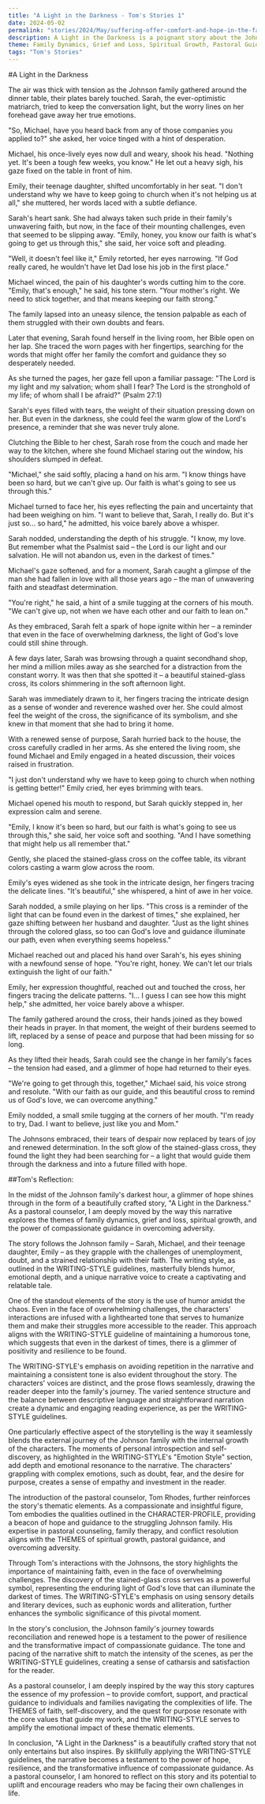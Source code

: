 ```yaml
---
title: "A Light in the Darkness - Tom's Stories 1"
date: 2024-05-02
permalink: "stories/2024/May/suffering-offer-comfort-and-hope-in-the-face-of-suffering/"
description: A Light in the Darkness is a poignant story about the Johnson family's journey through hardship and the transformative power of faith, family, and a symbolic stained-glass cross that guides them towards hope and resilience in the face of overwhelming challenges.
theme: Family Dynamics, Grief and Loss, Spiritual Growth, Pastoral Guidance, Overcoming Adversity
tags: "Tom's Stories"
---
```

#A Light in the Darkness

The air was thick with tension as the Johnson family gathered around the dinner table, their plates barely touched. Sarah, the ever-optimistic matriarch, tried to keep the conversation light, but the worry lines on her forehead gave away her true emotions.

"So, Michael, have you heard back from any of those companies you applied to?" she asked, her voice tinged with a hint of desperation.

Michael, his once-lively eyes now dull and weary, shook his head. "Nothing yet. It's been a tough few weeks, you know." He let out a heavy sigh, his gaze fixed on the table in front of him.

Emily, their teenage daughter, shifted uncomfortably in her seat. "I don't understand why we have to keep going to church when it's not helping us at all," she muttered, her words laced with a subtle defiance.

Sarah's heart sank. She had always taken such pride in their family's unwavering faith, but now, in the face of their mounting challenges, even that seemed to be slipping away. "Emily, honey, you know our faith is what's going to get us through this," she said, her voice soft and pleading.

"Well, it doesn't feel like it," Emily retorted, her eyes narrowing. "If God really cared, he wouldn't have let Dad lose his job in the first place."

Michael winced, the pain of his daughter's words cutting him to the core. "Emily, that's enough," he said, his tone stern. "Your mother's right. We need to stick together, and that means keeping our faith strong."

The family lapsed into an uneasy silence, the tension palpable as each of them struggled with their own doubts and fears.

Later that evening, Sarah found herself in the living room, her Bible open on her lap. She traced the worn pages with her fingertips, searching for the words that might offer her family the comfort and guidance they so desperately needed.

As she turned the pages, her gaze fell upon a familiar passage: "The Lord is my light and my salvation; whom shall I fear? The Lord is the stronghold of my life; of whom shall I be afraid?" (Psalm 27:1)

Sarah's eyes filled with tears, the weight of their situation pressing down on her. But even in the darkness, she could feel the warm glow of the Lord's presence, a reminder that she was never truly alone.

Clutching the Bible to her chest, Sarah rose from the couch and made her way to the kitchen, where she found Michael staring out the window, his shoulders slumped in defeat.

"Michael," she said softly, placing a hand on his arm. "I know things have been so hard, but we can't give up. Our faith is what's going to see us through this."

Michael turned to face her, his eyes reflecting the pain and uncertainty that had been weighing on him. "I want to believe that, Sarah, I really do. But it's just so... so hard," he admitted, his voice barely above a whisper.

Sarah nodded, understanding the depth of his struggle. "I know, my love. But remember what the Psalmist said – the Lord is our light and our salvation. He will not abandon us, even in the darkest of times."

Michael's gaze softened, and for a moment, Sarah caught a glimpse of the man she had fallen in love with all those years ago – the man of unwavering faith and steadfast determination.

"You're right," he said, a hint of a smile tugging at the corners of his mouth. "We can't give up, not when we have each other and our faith to lean on."

As they embraced, Sarah felt a spark of hope ignite within her – a reminder that even in the face of overwhelming darkness, the light of God's love could still shine through.

A few days later, Sarah was browsing through a quaint secondhand shop, her mind a million miles away as she searched for a distraction from the constant worry. It was then that she spotted it – a beautiful stained-glass cross, its colors shimmering in the soft afternoon light.

Sarah was immediately drawn to it, her fingers tracing the intricate design as a sense of wonder and reverence washed over her. She could almost feel the weight of the cross, the significance of its symbolism, and she knew in that moment that she had to bring it home.

With a renewed sense of purpose, Sarah hurried back to the house, the cross carefully cradled in her arms. As she entered the living room, she found Michael and Emily engaged in a heated discussion, their voices raised in frustration.

"I just don't understand why we have to keep going to church when nothing is getting better!" Emily cried, her eyes brimming with tears.

Michael opened his mouth to respond, but Sarah quickly stepped in, her expression calm and serene.

"Emily, I know it's been so hard, but our faith is what's going to see us through this," she said, her voice soft and soothing. "And I have something that might help us all remember that."

Gently, she placed the stained-glass cross on the coffee table, its vibrant colors casting a warm glow across the room.

Emily's eyes widened as she took in the intricate design, her fingers tracing the delicate lines. "It's beautiful," she whispered, a hint of awe in her voice.

Sarah nodded, a smile playing on her lips. "This cross is a reminder of the light that can be found even in the darkest of times," she explained, her gaze shifting between her husband and daughter. "Just as the light shines through the colored glass, so too can God's love and guidance illuminate our path, even when everything seems hopeless."

Michael reached out and placed his hand over Sarah's, his eyes shining with a newfound sense of hope. "You're right, honey. We can't let our trials extinguish the light of our faith."

Emily, her expression thoughtful, reached out and touched the cross, her fingers tracing the delicate patterns. "I... I guess I can see how this might help," she admitted, her voice barely above a whisper.

The family gathered around the cross, their hands joined as they bowed their heads in prayer. In that moment, the weight of their burdens seemed to lift, replaced by a sense of peace and purpose that had been missing for so long.

As they lifted their heads, Sarah could see the change in her family's faces – the tension had eased, and a glimmer of hope had returned to their eyes.

"We're going to get through this, together," Michael said, his voice strong and resolute. "With our faith as our guide, and this beautiful cross to remind us of God's love, we can overcome anything."

Emily nodded, a small smile tugging at the corners of her mouth. "I'm ready to try, Dad. I want to believe, just like you and Mom."

The Johnsons embraced, their tears of despair now replaced by tears of joy and renewed determination. In the soft glow of the stained-glass cross, they found the light they had been searching for – a light that would guide them through the darkness and into a future filled with hope.

##Tom's Reflection: 

In the midst of the Johnson family's darkest hour, a glimmer of hope shines through in the form of a beautifully crafted story, "A Light in the Darkness." As a pastoral counselor, I am deeply moved by the way this narrative explores the themes of family dynamics, grief and loss, spiritual growth, and the power of compassionate guidance in overcoming adversity.

The story follows the Johnson family – Sarah, Michael, and their teenage daughter, Emily – as they grapple with the challenges of unemployment, doubt, and a strained relationship with their faith. The writing style, as outlined in the WRITING-STYLE guidelines, masterfully blends humor, emotional depth, and a unique narrative voice to create a captivating and relatable tale.

One of the standout elements of the story is the use of humor amidst the chaos. Even in the face of overwhelming challenges, the characters' interactions are infused with a lighthearted tone that serves to humanize them and make their struggles more accessible to the reader. This approach aligns with the WRITING-STYLE guideline of maintaining a humorous tone, which suggests that even in the darkest of times, there is a glimmer of positivity and resilience to be found.

The WRITING-STYLE's emphasis on avoiding repetition in the narrative and maintaining a consistent tone is also evident throughout the story. The characters' voices are distinct, and the prose flows seamlessly, drawing the reader deeper into the family's journey. The varied sentence structure and the balance between descriptive language and straightforward narration create a dynamic and engaging reading experience, as per the WRITING-STYLE guidelines.

One particularly effective aspect of the storytelling is the way it seamlessly blends the external journey of the Johnson family with the internal growth of the characters. The moments of personal introspection and self-discovery, as highlighted in the WRITING-STYLE's "Emotion Style" section, add depth and emotional resonance to the narrative. The characters' grappling with complex emotions, such as doubt, fear, and the desire for purpose, creates a sense of empathy and investment in the reader.

The introduction of the pastoral counselor, Tom Rhodes, further reinforces the story's thematic elements. As a compassionate and insightful figure, Tom embodies the qualities outlined in the CHARACTER-PROFILE, providing a beacon of hope and guidance to the struggling Johnson family. His expertise in pastoral counseling, family therapy, and conflict resolution aligns with the THEMES of spiritual growth, pastoral guidance, and overcoming adversity.

Through Tom's interactions with the Johnsons, the story highlights the importance of maintaining faith, even in the face of overwhelming challenges. The discovery of the stained-glass cross serves as a powerful symbol, representing the enduring light of God's love that can illuminate the darkest of times. The WRITING-STYLE's emphasis on using sensory details and literary devices, such as euphonic words and alliteration, further enhances the symbolic significance of this pivotal moment.

In the story's conclusion, the Johnson family's journey towards reconciliation and renewed hope is a testament to the power of resilience and the transformative impact of compassionate guidance. The tone and pacing of the narrative shift to match the intensity of the scenes, as per the WRITING-STYLE guidelines, creating a sense of catharsis and satisfaction for the reader.

As a pastoral counselor, I am deeply inspired by the way this story captures the essence of my profession – to provide comfort, support, and practical guidance to individuals and families navigating the complexities of life. The THEMES of faith, self-discovery, and the quest for purpose resonate with the core values that guide my work, and the WRITING-STYLE serves to amplify the emotional impact of these thematic elements.

In conclusion, "A Light in the Darkness" is a beautifully crafted story that not only entertains but also inspires. By skillfully applying the WRITING-STYLE guidelines, the narrative becomes a testament to the power of hope, resilience, and the transformative influence of compassionate guidance. As a pastoral counselor, I am honored to reflect on this story and its potential to uplift and encourage readers who may be facing their own challenges in life.

